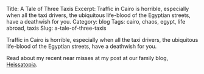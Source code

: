 Title: A Tale of Three Taxis
Excerpt: Traffic in Cairo is horrible, especially when all the taxi drivers, the ubiquitous life-blood of the Egyptian streets, have a deathwish for you.
Category: blog
Tags: cairo, chaos, egypt, life abroad, taxis
Slug: a-tale-of-three-taxis


Traffic in Cairo is horrible, especially when all the taxi drivers, the ubiquitous life-blood of the Egyptian streets, have a deathwish for you.

Read about my recent near misses at my post at our family blog, [Heissatopia](http://www.heissatopia.com/2009/05/tale-of-three-taxis.html "Heissatopia: A tale of three taxis").
